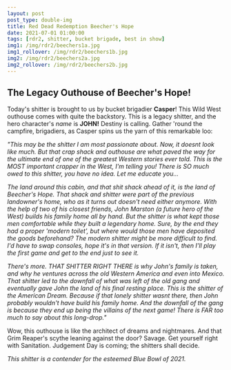 ```yaml
---
layout: post
post_type: double-img
title: Red Dead Redemption Beecher's Hope
date: 2021-07-01 01:00:00
tags: [rdr2, shitter, bucket brigade, best in show]
img1: /img/rdr2/beechers1a.jpg
img1_rollover: /img/rdr2/beechers1b.jpg
img2: /img/rdr2/beechers2a.jpg
img2_rollover: /img/rdr2/beechers2b.jpg
---
```

## The Legacy Outhouse of Beecher's Hope!

Today's shitter is brought to us by bucket brigadier **Casper**! This Wild West outhouse comes with quite the backstory. This is a legacy shitter, and the hero character's *name* is **JOHN!** Destiny is calling. Gather 'round the campfire, brigadiers, as Casper spins us the yarn of this remarkable loo:

*"This may be the shitter I am most passionate about. Now, it doesnt look like much. But that crap shack and outhouse are what paved the way for the ultimate end of one of the greatest Western stories ever told. This is the MOST important crapper in the West, I'm telling you! There is SO much owed to this shitter, you have no idea. Let me educate you...*

*The land around this cabin, and that shit shack ahead of it, is the land of Beecher's Hope. That shack and shitter were part of the previous landowner's home, who as it turns out doesn't need either anymore. With the help of two of his closest friends, John Marston (a future hero of the West) builds his family home all by hand. But the shitter is what kept those men comfortable while they built a legendary home. Sure, by the end they had a proper 'modern toilet', but where would those men have deposited the goods beforehand? The modern shitter might be more difficult to find. I'd have to swap consoles, hope it's in that version. If it isn't, then I'll play the first game and get to the end just to see it.* 

*There's more. THAT SHITTER RIGHT THERE is why John's family is taken, and why he ventures across the old Western America and even into Mexico. That shitter led to the downfall of what was left of the old gang and eventually gave John the land of his final resting place. This is the shitter of the American Dream. Because if that lonely shitter wasnt there, then John probably wouldn't have build his family home. And the downfall of the gang is because they end up being the villains of the next game! There is FAR too much to say about this long-drop."*

Wow, this outhouse is like the architect of dreams and nightmares. And that Grim Reaper's scythe leaning against the door? Savage. Get yourself right with Sanitation. Judgement Day is coming; the shitters shall decide. 

*This shitter is a contender for the esteemed Blue Bowl of 2021.*
